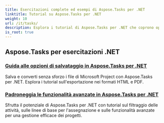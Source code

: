 ```yaml
---
title: Esercitazioni complete ed esempi di Aspose.Tasks per .NET
linktitle: Tutorial su Aspose.Tasks per .NET
weight: 10
url: /it/tasks/
description: Esplora i tutorial di Aspose.Tasks per .NET che coprono opzioni di salvataggio, calendario e programmazione, gestione progetti e altro. Migliora le tue competenze di gestione progetti.
is_root: true
---
```

## Aspose.Tasks per esercitazioni .NET
### [Guida alle opzioni di salvataggio in Aspose.Tasks per .NET](./guide-to-saving-options/)
Salva e converti senza sforzo i file di Microsoft Project con Aspose.Tasks per .NET. Esplora i tutorial sull'esportazione nei formati HTML e PDF.
### [Padroneggia le funzionalità avanzate in Aspose.Tasks per .NET](./master-advanced-features/)
Sfrutta il potenziale di Aspose.Tasks per .NET con tutorial sul filtraggio delle attività, sulle linee di base per l'assegnazione e sulle funzionalità avanzate per una gestione efficace dei progetti.